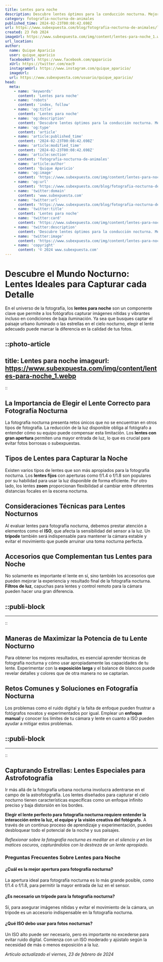 ```yaml
---
title: Lentes para noche
description: Descubre lentes óptimos para la conducción nocturna. Mejora tu visión y seguridad con nuestra selección de anteojos para noche.
category: fotografia-nocturna-de-animales
published_time: 2024-02-23T00:08:42.698Z
url: https://www.subexpuesta.com/blog/fotografia-nocturna-de-animales/lentes-para-noche
created: 23 Feb 2024
imageUrl: https://www.subexpuesta.com/img/content/lentes-para-noche_1.webp
url_location:
author:
  name: Quique Aparicio
  user: quique_aparicio
  facebookUrl: https://www.facebook.com/qaparicio
  xUrl: https://twitter.com/eac9
  instagramUrl: https://www.instagram.com/quique_aparicio/
  imageUrl: 
  url: https://www.subexpuesta.com/usuario/quique_aparicio/
head:
  meta:
    - name: 'keywords'
      content: 'Lentes para noche'
    - name: 'robots'
      content: 'index, follow'
    - name: 'og:title'
      content: 'Lentes para noche'
    - name: 'og:description'
      content: 'Descubre lentes óptimos para la conducción nocturna. Mejora tu visión y seguridad con nuestra selección de anteojos para noche.'
    - name: 'og:type'
      content: 'article'
    - name: 'article:published_time'
      content: '2024-02-23T00:08:42.698Z'
    - name: 'article:modified_time'
      content: '2024-02-23T00:08:42.698Z'
    - name: 'article:section'
      content: 'fotografia-nocturna-de-animales'
    - name: 'article:author'
      content: 'Quique Aparicio'
    - name: 'og:image'
      content: 'https://www.subexpuesta.com/img/content/lentes-para-noche_1.webp'
    - name: 'og:url'
      content: 'https://www.subexpuesta.com/blog/fotografia-nocturna-de-animales/lentes-para-noche'
    - name: 'twitter:domain'
      content: 'www.subexpuesta.com'
    - name: 'twitter:url'
      content: 'https://www.subexpuesta.com/blog/fotografia-nocturna-de-animales/lentes-para-noche'
    - name: 'twitter:title'
      content: 'Lentes para noche'
    - name: 'twitter:card'
      content: 'https://www.subexpuesta.com/img/content/lentes-para-noche_1.webp'
    - name: 'twitter:description'
      content: 'Descubre lentes óptimos para la conducción nocturna. Mejora tu visión y seguridad con nuestra selección de anteojos para noche.'
    - name: 'twitter:image'
      content: 'https://www.subexpuesta.com/img/content/lentes-para-noche_1.webp'
    - name: 'copyright'
      content: '© 2024 www.subexpuesta.com'
---
```

# Descubre el Mundo Nocturno: Lentes Ideales para Capturar cada Detalle

En el universo de la fotografía, los **lentes para noche** son un componente clave que permite a los fotógrafos capturar imágenes nítidas y vibrantes incluso en condiciones de baja iluminación. Ya sea que busques captar el paisaje urbano iluminado o las estrellas en el cielo nocturno, elegir el lente adecuado puede marcar la diferencia en la calidad de tus fotos.


::photo-article
---
title: Lentes para noche
imageurl: https://www.subexpuesta.com/img/content/lentes-para-noche_1.webp
---
::


## La Importancia de Elegir el Lente Correcto para Fotografía Nocturna

La fotografía nocturna presenta retos únicos que no se encuentran en otros tipos de fotografía. La reducción de la luz disponible obliga al fotógrafo a entender cómo su equipo puede compensar esta limitación. Los **lentes con gran apertura** permiten una mayor entrada de luz, lo que es crucial para evitar fotos borrosas o subexpuestas.

## Tipos de Lentes para Capturar la Noche

Existen varios tipos de lentes que son más apropiados para la fotografía nocturna. Los **lentes fijos** con aperturas como f/1.4 o f/1.8 son populares por su habilidad para usar la luz disponible de forma eficiente. Por otro lado, los lentes **zoom** proporcionan flexibilidad al cambiar entre diferentes distancias focales en la escena nocturna.

## Consideraciones Técnicas para Lentes Nocturnos

Al evaluar lentes para fotografía nocturna, debemos prestar atención a elementos como el **ISO**, que afecta la sensibilidad del sensor a la luz. Un **trípode** también será indispensable para mantener la cámara estable y evitar el movimiento que puede arruinar una toma nocturna perfecta.

## Accesorios que Complementan tus Lentes para Noche

No solamente es importante el lente en sí, sino también los accesorios que pueden mejorar la experiencia y resultado final de la fotografía nocturna. **Filtros de luz**, capuchas para lentes y control remoto para la cámara pueden hacer una gran diferencia.


  ::publi-block
  ---
  ---
  ::
  
  
## Maneras de Maximizar la Potencia de tu Lente Nocturno

Para obtener los mejores resultados, es esencial aprender técnicas de fotografía nocturna y cómo usar apropiadamente las capacidades de tu lente. Experimentar con la **exposición larga** y el balance de blancos puede revelar detalles y colores que de otra manera no se captarían.

## Retos Comunes y Soluciones en Fotografía Nocturna

Los problemas como el ruido digital y la falta de enfoque pueden frustrar a fotógrafos novatos y experimentados por igual. Emplear un **enfoque manual** y conocer los límites de tu cámara y lente en cuanto a ISO pueden ayudar a mitigar estos problemas.


  ::publi-block
  ---
  ---
  ::
  
  
## Capturando Estrellas: Lentes Especiales para Astrofotografía

Ir más allá de la fotografía urbana nocturna involucra adentrarse en el campo de la astrofotografía. Los lentes diseñados para capturar el cielo nocturno tienen características específicas como un enfoque infinito preciso y baja distorsión en los bordes.

**Elegir el lente perfecto para fotografía nocturna requiere entender la interacción entre la luz, el equipo y la visión creativa del fotógrafo.** A través de un continuo proceso de aprendizaje y experimentación, puedes desbloquear todo el potencial de la noche y sus paisajes.

*Reflexionar sobre la fotografía nocturna es meditar en el silencio y en los matices oscuros, capturándolos con la destreza de un lente apropiado.*

### Preguntas Frecuentes Sobre Lentes para Noche

#### ¿Cuál es la mejor apertura para fotografía nocturna?
La apertura ideal para fotografía nocturna es lo más grande posible, como f/1.4 o f/1.8, para permitir la mayor entrada de luz en el sensor.

#### ¿Es necesario un trípode para la fotografía nocturna?
Sí, para asegurar imágenes nítidas y evitar el movimiento de la cámara, un trípode es un accesorio indispensable en la fotografía nocturna.

#### ¿Qué ISO debo usar para fotos nocturnas?
Un ISO alto puede ser necesario, pero es importante no excederse para evitar ruido digital. Comienza con un ISO moderado y ajústalo según la necesidad de más o menos exposición a la luz.

_Artículo actualizado el viernes, 23 de febrero de 2024_